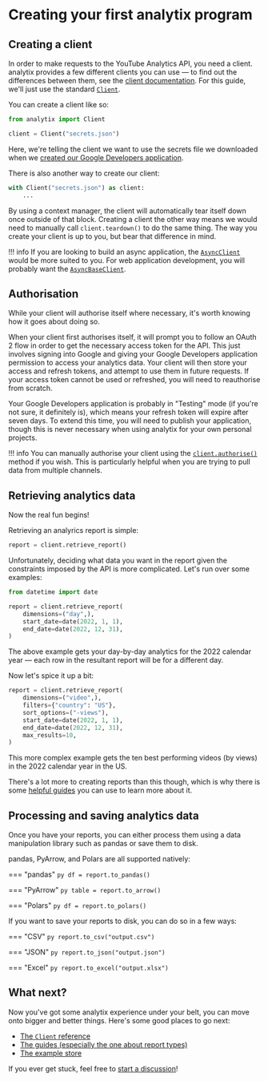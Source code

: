 # Creating your first analytix program

## Creating a client

In order to make requests to the YouTube Analytics API, you need a client.
analytix provides a few different clients you can use — to find out the differences between them, see the [client documentation](../reference/client.md).
For this guide, we'll just use the standard [`Client`](../reference/client.md#analytix.client.Client).

You can create a client like so:

```py
from analytix import Client

client = Client("secrets.json")
```

Here, we're telling the client we want to use the secrets file we downloaded when we [created our Google Developers application](./googleapp.md).

There is also another way to create our client:

```py
with Client("secrets.json") as client:
    ...
```

By using a context manager, the client will automatically tear itself down once outside of that block.
Creating a client the other way means we would need to manually call `client.teardown()` to do the same thing.
The way you create your client is up to you, but bear that difference in mind.

!!! info
    If you are looking to build an async application, the [`AsyncClient`](../reference/client.md#analytix.client.AsyncClient) would be more suited to you.
    For web application development, you will probably want the [`AsyncBaseClient`](../reference/client.md#analytix.client.AsyncBaseClient).

## Authorisation

While your client will authorise itself where necessary, it's worth knowing how it goes about doing so.

When your client first authorises itself, it will prompt you to follow an OAuth 2 flow in order to get the necessary access token for the API.
This just involves signing into Google and giving your Google Developers application permission to access your analytics data.
Your client will then store your access and refresh tokens, and attempt to use them in future requests.
If your access token cannot be used or refreshed, you will need to reauthorise from scratch.

Your Google Developers application is probably in "Testing" mode (if you're not sure, it definitely is), which means your refresh token will expire after seven days.
To extend this time, you will need to publish your application, though this is never necessary when using analytix for your own personal projects.

!!! info
    You can manually authorise your client using the [`client.authorise()`](../reference/client.md#analytix.client.Client.authorise) method if you wish. This is particularly helpful when you are trying to pull data from multiple channels.

## Retrieving analytics data

Now the real fun begins!

Retrieving an analyrics report is simple:

```py
report = client.retrieve_report()
```

Unfortunately, deciding what data you want in the report given the constraints imposed by the API is more complicated.
Let's run over some examples:

```py
from datetime import date

report = client.retrieve_report(
    dimensions=("day",),
    start_date=date(2022, 1, 1),
    end_date=date(2022, 12, 31),
)
```

The above example gets your day-by-day analytics for the 2022 calendar year — each row in the resultant report will be for a different day.

Now let's spice it up a bit:

```py
report = client.retrieve_report(
    dimensions=("video",),
    filters={"country": "US"},
    sort_options=("-views"),
    start_date=date(2022, 1, 1),
    end_date=date(2022, 12, 31),
    max_results=10,
)
```

This more complex example gets the ten best performing videos (by views) in the 2022 calendar year in the US.

There's a lot more to creating reports than this though, which is why there is some [helpful guides](../guides/dimensions.md) you can use to learn more about it.

## Processing and saving analytics data

Once you have your reports, you can either process them using a data manipulation library such as pandas or save them to disk.

pandas, PyArrow, and Polars are all supported natively:

=== "pandas"
    ```py
    df = report.to_pandas()
    ```

=== "PyArrow"
    ```py
    table = report.to_arrow()
    ```

=== "Polars"
    ```py
    df = report.to_polars()
    ```

If you want to save your reports to disk, you can do so in a few ways:

=== "CSV"
    ```py
    report.to_csv("output.csv")
    ```

=== "JSON"
    ```py
    report.to_json("output.json")
    ```

=== "Excel"
    ```py
    report.to_excel("output.xlsx")
    ```

## What next?

Now you've got some analytix experience under your belt, you can move onto bigger and better things.
Here's some good places to go next:

* [The `Client` reference](../reference/client.md#analytix.client.Client)
* [The guides (especially the one about report types)](../guides/report-types.md)
* [The example store](https://github.com/parafoxia/analytix/tree/main/examples)

If you ever get stuck, feel free to [start a discussion](https://github.com/parafoxia/analytix/discussions)!
